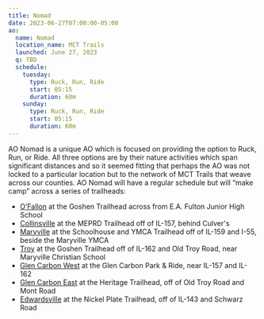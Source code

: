 ```yaml
---
title: Nomad
date: 2023-06-27T07:00:00-05:00
ao:
  name: Nomad
  location_name: MCT Trails
  launched: June 27, 2023
  q: TBD
  schedule:
    tuesday:
      type: Ruck, Run, Ride
      start: 05:15
      duration: 60m
    sunday:
      type: Ruck, Run, Ride
      start: 05:15
      duration: 60m
---
```

AO Nomad is a unique AO which is focused on providing the option to Ruck, Run, or Ride.
All three options are by their nature activities which span significant distances and so it seemed fitting that perhaps the AO was not locked to a particular location but to the network of MCT Trails that weave across our counties.
AO Nomad will have a regular schedule but will “make camp” across a series of trailheads:

- [O’Fallon](https://goo.gl/maps/JQhFPwAVBya71Qac8) at the Goshen Trailhead across from E.A. Fulton Junior High School
- [Collinsville](https://goo.gl/maps/PBLbu43WUK7c2LKYA) at the MEPRD Trailhead off of IL-157, behind Culver's
- [Maryville](https://goo.gl/maps/v1dPtpuXb2pBbBaY6) at the Schoolhouse and YMCA Trailhead off of IL-159 and I-55, beside the Maryville YMCA
- [Troy](https://goo.gl/maps/GgpWc7vijBxReXg57) at the Goshen Trailhead off of IL-162 and Old Troy Road, near Maryville Christian School
- [Glen Carbon West](https://goo.gl/maps/GjgEZjy7z6c7uWZC7) at the Glen Carbon Park & Ride, near IL-157 and IL-162
- [Glen Carbon East](https://goo.gl/maps/jFHs7n4gkDgeAtq97) at the Heritage Trailhead, off of Old Troy Road and Mont Road
- [Edwardsville](https://goo.gl/maps/15M6RbE141DKkJXz8) at the Nickel Plate Trailhead, off of IL-143 and Schwarz Road

